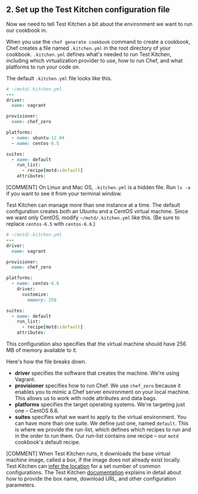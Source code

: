 ## 2. Set up the Test Kitchen configuration file

Now we need to tell Test Kitchen a bit about the environment we want to run our cookbook in.

When you use the `chef generate cookbook` command to create a cookbook, Chef creates a file named <code class="file-path">.kitchen.yml</code> in the root directory of your cookbook. <code class="file-path">.kitchen.yml</code> defines what's needed to run Test Kitchen, including which virtualization provider to use, how to run Chef, and what platforms to run your code on.

The default <code class="file-path">.kitchen.yml</code> file looks like this.

```ruby
# ~/motd/.kitchen.yml
---
driver:
  name: vagrant

provisioner:
  name: chef_zero

platforms:
  - name: ubuntu-12.04
  - name: centos-6.5

suites:
  - name: default
    run_list:
      - recipe[motd::default]
    attributes:
```

[COMMENT] On Linux and Mac OS, <code class="file-path">.kitchen.yml</code> is a hidden file. Run `ls -a` if you want to see it from your terminal window.

Test Kitchen can manage more than one instance at a time. The default configuration creates both an Ubuntu and a CentOS virtual machine. Since we want only CentOS, modify <code class="file-path">~/motd/.kitchen.yml</code> like this. (Be sure to replace `centos-6.5` with `centos-6.6`.)

```ruby
# ~/motd/.kitchen.yml
---
driver:
  name: vagrant

provisioner:
  name: chef_zero

platforms:
  - name: centos-6.6
    driver:
      customize:
        memory: 256

suites:
  - name: default
    run_list:
      - recipe[motd::default]
    attributes:
```

This configuration also specifies that the virtual machine should have 256 MB of memory available to it.

Here's how the file breaks down.

* **driver** specifies the software that creates the machine. We're using Vagrant.
* **provisioner** specifies how to run Chef. We use `chef_zero` because it enables you to mimic a Chef server environment on your local machine. This allows us to work with node attributes and data bags.
* **platforms** specifies the target operating systems. We're targeting just one &ndash; CentOS 6.6.
* **suites** specifies what we want to apply to the virtual environment. You can have more than one suite. We define just one, named `default`. This is where we provide the run-list, which defines which recipes to run and in the order to run them. Our run-list contains one recipe &ndash; our `motd` cookbook's default recipe.

[COMMENT] When Test Kitchen runs, it downloads the base virtual machine image, called a _box_, if the image does not already exist locally. Test Kitchen can [infer the location](https://github.com/test-kitchen/kitchen-vagrant#-default-configuration) for a set number of common configurations. The Test Kitchen [documentation](https://github.com/test-kitchen/kitchen-vagrant#-configuration) explains in detail about how to provide the box name, download URL, and other configuration parameters.
